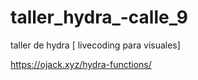 # taller_hydra_-calle_9
taller de hydra [ livecoding para visuales]


https://ojack.xyz/hydra-functions/


